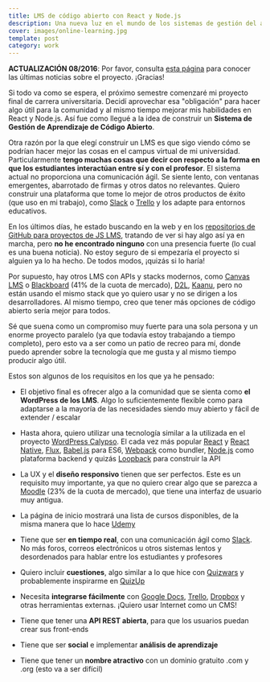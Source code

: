 ```yaml
---
title: LMS de código abierto con React y Node.js
description: Una nueva luz en el mundo de los sistemas de gestión del aprendizaje de código abierto con mi punto de vista
cover: images/online-learning.jpg
template: post
category: work
---
```


**ACTUALIZACIÓN 08/2016**: Por favor, consulta [esta página](https://joanmira.com/hypatia) para conocer las últimas noticias sobre el proyecto. ¡Gracias!

Si todo va como se espera, el próximo semestre comenzaré mi proyecto final de carrera universitaria. Decidí aprovechar esa "obligación" para hacer algo útil para la comunidad y al mismo tiempo mejorar mis habilidades en React y Node.js. Así fue como llegué a la idea de construir un **Sistema de Gestión de Aprendizaje de Código Abierto**.

Otra razón por la que elegí construir un LMS es que sigo viendo cómo se podrían hacer mejor las cosas en el campus virtual de mi universidad. Particularmente **tengo muchas cosas que decir con respecto a la forma en que los estudiantes interactúan entre sí y con el profesor**. El sistema actual no proporciona una comunicación ágil. Se siente lento, con ventanas emergentes, abarrotado de firmas y otros datos no relevantes. Quiero construir una plataforma que tome lo mejor de otros productos de éxito (que uso en mi trabajo), como [Slack](https://slack.com/) o [Trello](https://trello.com/) y los adapte para entornos educativos.

En los últimos días, he estado buscando en la web y en los [repositorios de GitHub para proyectos de JS LMS](https://github.com/search?l=JavaScript&o=desc&q=LMS&s=stars&type=Repositories&utf8=%E2%9C%93), tratando de ver si hay algo así ya en marcha, pero **no he encontrado ninguno** con una presencia fuerte (lo cual es una buena noticia). No estoy seguro de si empezaría el proyecto si alguien ya lo ha hecho. De todos modos, ¡quizás si lo haría!

Por supuesto, hay otros LMS con APIs y stacks modernos, como [Canvas LMS](https://www.canvaslms.com/try-canvas) o [Blackboard](http://www.blackboard.com/learning-management-system/blackboard-learn.aspx) (41% de la cuota de mercado), [D2L](http://www.d2l.com/), [Kaanu](https://www.kannu.com/), pero no están usando el mismo stack que yo quiero usar y no se dirigen a los desarrolladores. Al mismo tiempo, creo que tener más opciones de código abierto sería mejor para todos.

Sé que suena como un compromiso muy fuerte para una sola persona y un enorme proyecto paralelo (ya que todavía estoy trabajando a tiempo completo), pero esto va a ser como un patio de recreo para mí, donde puedo aprender sobre la tecnología que me gusta y al mismo tiempo producir algo útil.

Estos son algunos de los requisitos en los que ya he pensado:

- El objetivo final es ofrecer algo a la comunidad que se sienta como **el WordPress de los LMS**. Algo lo suficientemente flexible como para adaptarse a la mayoría de las necesidades siendo muy abierto y fácil de extender / escalar

- Hasta ahora, quiero utilizar una tecnología similar a la utilizada en el proyecto [WordPress Calypso](https://developer.wordpress.com/calypso/). El cada vez más popular [React](https://facebook.github.io/react/) y [React Native](https://facebook.github.io/react-native/), [Flux](https://facebook.github.io/flux/), [Babel.js](https://babeljs.io/) para ES6, [Webpack](https://webpack.github.io/) como bundler, [Node.js](https://nodejs.org/en/) como plataforma backend y quizás [Loopback](https://loopback.io/) para construir la API

- La UX y el **diseño responsivo** tienen que ser perfectos. Este es un requisito muy importante, ya que no quiero crear algo que se parezca a [Moodle](https://moodle.org/) (23% de la cuota de mercado), que tiene una interfaz de usuario muy antigua.

- La página de inicio mostrará una lista de cursos disponibles, de la misma manera que lo hace [Udemy](https://www.udemy.com/)

- Tiene que ser **en tiempo real**, con una comunicación ágil como [Slack](https://slack.com/). No más foros, correos electrónicos u otros sistemas lentos y desordenados para hablar entre los estudiantes y profesores

- Quiero incluir **cuestiones**, algo similar a lo que hice con [Quizwars](http://quizwars.herokuapp.com/) y probablemente inspirarme en [QuizUp](https://www.quizup.com/)

- Necesita **integrarse fácilmente** con [Google Docs](https://www.google.com/docs/about/), [Trello](https://trello.com/), [Dropbox](https://www.dropbox.com) y otras herramientas externas. ¡Quiero usar Internet como un CMS!

- Tiene que tener una **API REST abierta**, para que los usuarios puedan crear sus front-ends

- Tiene que ser **social** e implementar **análisis de aprendizaje**

- Tiene que tener un **nombre atractivo** con un dominio gratuito .com y .org (esto va a ser difícil)